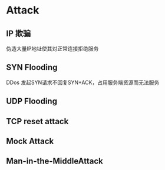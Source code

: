 # Attack

## IP 欺骗
伪造大量IP地址使其对正常连接拒绝服务



## SYN Flooding
DDos
发起SYN请求不回复SYN+ACK，占用服务端资源而无法服务


## UDP Flooding

## TCP reset attack

## Mock Attack


## Man-in-the-MiddleAttack

